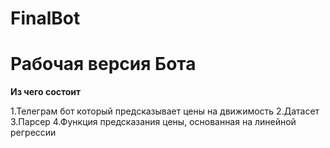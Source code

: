 # FinalBot

# Рабочая версия Бота

**Из чего состоит**

1.Телеграм бот который предсказывает цены на движимость
2.Датасет
3.Парсер
4.Функция предсказания цены, основанная на линейной регрессии

